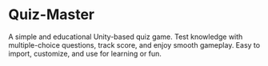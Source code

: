 # Quiz-Master
A simple and educational Unity-based quiz game. Test knowledge with multiple-choice questions, track score, and enjoy smooth gameplay. Easy to import, customize, and use for learning or fun.
